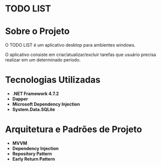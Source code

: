 # TODO LIST


# Sobre o Projeto

O TODO LIST é um aplicativo desktop para ambientes windows.

O aplicativo consiste em criar/atualizar/excluir tarefas que usuário precisa realizar em um determinado período.


# Tecnologias Utilizadas

- **.NET Framework 4.7.2**
- **Dapper**
- **Microsoft Dependency Injection**
- **System.Data.SQLite**


# Arquitetura e Padrões de Projeto

- **MVVM**
- **Dependency Injection**
- **Repository Pattern**
- **Early Return Pattern**